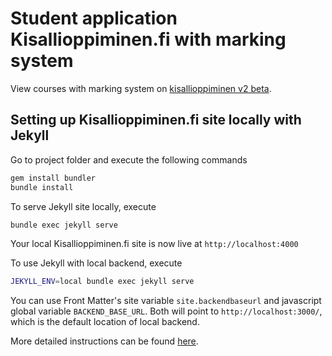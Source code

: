 # Student application Kisallioppiminen.fi with marking system

View courses with marking system on [kisallioppiminen v2 beta](https://ohtukisalli.github.io/).


## Setting up Kisallioppiminen.fi site locally with Jekyll

Go to project folder and execute the following commands
```bash
gem install bundler
bundle install
```

To serve Jekyll site locally, execute
```bash
bundle exec jekyll serve
```

Your local Kisallioppiminen.fi site is now live at `http://localhost:4000`

To use Jekyll with local backend, execute
```bash
JEKYLL_ENV=local bundle exec jekyll serve
```

You can use Front Matter's site variable `site.backendbaseurl` and javascript global variable `BACKEND_BASE_URL`. Both will point to `http://localhost:3000/`, which is the default location of local backend.

More detailed instructions can be found [here](https://help.github.com/articles/setting-up-your-github-pages-site-locally-with-jekyll/).
